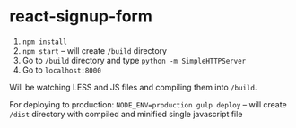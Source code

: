 # react-signup-form

1. ```npm install```
2. ```npm start``` – will create ```/build``` directory
3. Go to ```/build``` directory and type ```python -m SimpleHTTPServer```
4. Go to ```localhost:8000```

Will be watching LESS and JS files and compiling them into ```/build```.

For deploying to production:
```NODE_ENV=production gulp deploy``` – will create ```/dist``` directory with compiled and minified single javascript file
